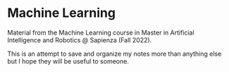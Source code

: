# Machine Learning

Material from the Machine Learning course in Master in Artificial Intelligence and Robotics @ Sapienza (Fall 2022).


This is an attempt to save and organize my notes more than anything else but I hope they will be useful to someone.